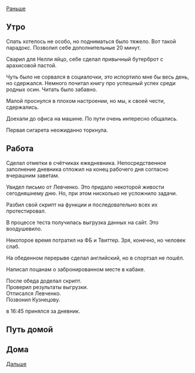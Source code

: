 [Раньше](2020.09.29.md)  
## Утро
Спать хотелось не особо, но подниматься было тяжело. Вот такой парадокс. Позволил себе дополнительные 20 минут.

Сварил для Нелли яйцо, себе сделал привычный бутерброт с арахисовой пастой.

Чуть было не сорвался в социалочки, это испортило мне бы весь день, но сдержался. Немного почитал книгу про успешный успех среди родных осин. Читать было забавно.

Малой проснулся в плохом настроении, но мы, к своей чести, сдержались.

Доехали до офиса на машине. По пути очень интересно общались.

Первая сигарета неожиданно торкнула.
## Работа
Сделал отметки в счётчиках ежедневника. Непосредственное заполнение дневника отложил на конец рабочего дня согласно вчерашним заветам.

Увидел письмо от Левченко. Это придало некоторой живости сегодняшнему дню. Но, при этом нисколько не усложнило задачи.

Разбил свой скрипт на функции и последовательно всех их протестировал.

В процессе теста получилась выгрузка данных на сайт. Это воодушевило.

Некоторое время потратил на ФБ и Твиттер. Зря, конечно, но человек слаб.

На обеденном перерыве сделал английский, но в спортзал не пошёл.

Написал поцанам о забронированном месте в кабаке.

После обеда доделал скрипт.  
Проверил результаты выгрузки.  
Отписался Левченко.  
Позвонил Кузнецову.

в 16:45 принялся за дневник.
## Путь домой
## Дома
[Дальше](2020.10.01.md)